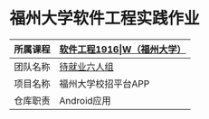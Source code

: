 # 福州大学软件工程实践作业
| 所属课程 | [软件工程1916\|W（福州大学）](https://edu.cnblogs.com/campus/fzu/SoftwareEngineering1916W)              |
| -------- | ------------------------------------------------------------ |
| 团队名称 | [待就业六人组](http://www.cnblogs.com/onlineservice666/)                                                |
| 项目名称 | 福州大学校招平台APP                                                                                     |
| 仓库职责 | Android应用                                                                                                |    
